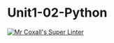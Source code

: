 # Unit1-02-Python
[![Mr Coxall's Super Linter](https://github.com/ICS3U-C-Programming-AlexKapajika/Unit1-02-Python/tree/main/workflows/Mr%20Coxall's%20Super%20Linter/badge.svg)](https://github.com/ICS3U-C-Programming-AlexKapajika/Unit1-02-Python/tree/main/actions/) 
